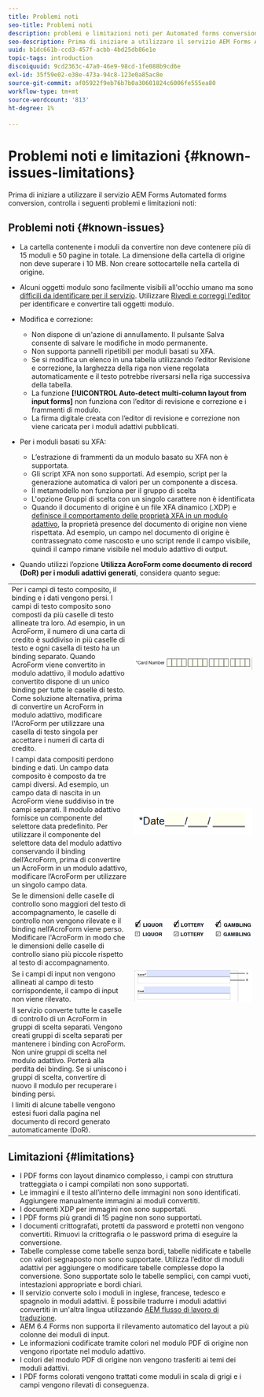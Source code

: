 ```yaml
---
title: Problemi noti
seo-title: Problemi noti
description: problemi e limitazioni noti per Automated forms conversion Service
seo-description: Prima di iniziare a utilizzare il servizio AEM Forms Automated forms conversion, scopri i problemi e le limitazioni noti del servizio
uuid: b1dc661b-ccd3-457f-acbb-4bd25db86e1e
topic-tags: introduction
discoiquuid: 9cd2363c-47a0-46e9-98cd-1fe088b9cd6e
exl-id: 35f59e02-e38e-473a-94c8-123e0a85ac8e
source-git-commit: af05922f9eb76b7b0a30601824c6006fe555ea80
workflow-type: tm+mt
source-wordcount: '813'
ht-degree: 1%

---
```


# Problemi noti e limitazioni {#known-issues-limitations}

Prima di iniziare a utilizzare il servizio AEM Forms Automated forms conversion, controlla i seguenti problemi e limitazioni noti:

## Problemi noti {#known-issues}

* La cartella contenente i moduli da convertire non deve contenere più di 15 moduli e 50 pagine in totale. La dimensione della cartella di origine non deve superare i 10 MB. Non creare sottocartelle nella cartella di origine.
* Alcuni oggetti modulo sono facilmente visibili all&#39;occhio umano ma sono [difficili da identificare per il servizio](styles-and-pattern-considerations-and-best-practices.md). Utilizzare [Rivedi e correggi l&#39;editor](review-correct-ui-edited.md) per identificare e convertire tali oggetti modulo.
* Modifica e correzione:

   * Non dispone di un&#39;azione di annullamento. Il pulsante Salva consente di salvare le modifiche in modo permanente.
   * Non supporta pannelli ripetibili per moduli basati su XFA.
   * Se si modifica un elenco in una tabella utilizzando l’editor Revisione e correzione, la larghezza della riga non viene regolata automaticamente e il testo potrebbe riversarsi nella riga successiva della tabella.
   * La funzione **[!UICONTROL Auto-detect multi-column layout from input forms]** non funziona con l’editor di revisione e correzione e i frammenti di modulo.
   * La firma digitale creata con l’editor di revisione e correzione non viene caricata per i moduli adattivi pubblicati.


* Per i moduli basati su XFA:
   * L’estrazione di frammenti da un modulo basato su XFA non è supportata.
   * Gli script XFA non sono supportati. Ad esempio, script per la generazione automatica di valori per un componente a discesa.
   * Il metamodello non funziona per il gruppo di scelta
   * L&#39;opzione Gruppi di scelta con un singolo carattere non è identificata
   * Quando il documento di origine è un file XFA dinamico (.XDP) e [definisce il comportamento delle proprietà XFA in un modulo adattivo](https://helpx.adobe.com/experience-manager/6-5/forms/using/xfa-api-supported-in-adaptive-form.html#supportedxfaelementsandtheirmappinginadaptiveformsbr), la proprietà presence del documento di origine non viene rispettata. Ad esempio, un campo nel documento di origine è contrassegnato come nascosto e uno script rende il campo visibile, quindi il campo rimane visibile nel modulo adattivo di output.

* Quando utilizzi l’opzione **Utilizza AcroForm come documento di record (DoR) per i moduli adattivi generati**, considera quanto segue:

<table>
    <tr>
        <td>Per i campi di testo composito, il binding e i dati vengono persi. I campi di testo composito sono composti da più caselle di testo allineate tra loro. Ad esempio, in un AcroForm, il numero di una carta di credito è suddiviso in più caselle di testo e ogni casella di testo ha un binding separato. Quando AcroForm viene convertito in modulo adattivo, il modulo adattivo convertito dispone di un unico binding per tutte le caselle di testo. Come soluzione alternativa, prima di convertire un AcroForm in modulo adattivo, modificare l'AcroForm per utilizzare una casella di testo singola per accettare i numeri di carta di credito.</td>
        <td><img  src="assets/creditCard_Composite.png"/>                                                            </td>
    </tr>
    <tr>
        <td>I campi data compositi perdono binding e dati. Un campo data composito è composto da tre campi diversi. Ad esempio, un campo data di nascita in un AcroForm viene suddiviso in tre campi separati. Il modulo adattivo fornisce un componente del selettore data predefinito. Per utilizzare il componente del selettore data del modulo adattivo conservando il binding dell’AcroForm, prima di convertire un AcroForm in un modulo adattivo, modificare l’AcroForm per utilizzare un singolo campo data.</td>
        <td><img  src="assets/CompositeDateField.png"/></td>
    </tr>
    <tr>
        <td>Se le dimensioni delle caselle di controllo sono maggiori del testo di accompagnamento, le caselle di controllo non vengono rilevate e il binding nell’AcroForm viene perso. Modificare l'AcroForm in modo che le dimensioni delle caselle di controllo siano più piccole rispetto al testo di accompagnamento.</td>
        <td><img  src="assets/large-text-box.png"/><br/><img  src="assets/small-text-box.png"/></td>
    </tr>
    <tr>
        <td>Se i campi di input non vengono allineati al campo di testo corrispondente, il campo di input non viene rilevato.  </td>
        <td><img  src="assets/non-alingned-fields.png"/></td>
    </tr>
    <tr >
        <td>Il servizio converte tutte le caselle di controllo di un AcroForm in gruppi di scelta separati. Vengono creati gruppi di scelta separati per mantenere i binding con AcroForm. Non unire gruppi di scelta nel modulo adattivo. Porterà alla perdita dei binding. Se si uniscono i gruppi di scelta, convertire di nuovo il modulo per recuperare i binding persi. </td>
        <td></td>
    </tr>
    <tr >
        <td>I limiti di alcune tabelle vengono estesi fuori dalla pagina nel documento di record generato automaticamente (DoR). </td>
        <td></td>
    </tr>
</table>

## Limitazioni  {#limitations}

* I PDF forms con layout dinamico complesso, i campi con struttura tratteggiata o i campi compilati non sono supportati.
* Le immagini e il testo all’interno delle immagini non sono identificati. Aggiungere manualmente immagini ai moduli convertiti.
* I documenti XDP per immagini non sono supportati.
* I PDF forms più grandi di 15 pagine non sono supportati.
* I documenti crittografati, protetti da password e protetti non vengono convertiti. Rimuovi la crittografia o le password prima di eseguire la conversione.
* Tabelle complesse come tabelle senza bordi, tabelle nidificate e tabelle con valori segnaposto non sono supportate. Utilizza l’editor di moduli adattivi per aggiungere o modificare tabelle complesse dopo la conversione. Sono supportate solo le tabelle semplici, con campi vuoti, intestazioni appropriate e bordi chiari.
* Il servizio converte solo i moduli in inglese, francese, tedesco e spagnolo in moduli adattivi. È possibile tradurre i moduli adattivi convertiti in un&#39;altra lingua utilizzando [AEM flusso di lavoro di traduzione](https://helpx.adobe.com/it/experience-manager/6-5/forms/using/using-aem-translation-workflow-to-localize-adaptive-forms.html).
* AEM 6.4 Forms non supporta il rilevamento automatico del layout a più colonne dei moduli di input.
* Le informazioni codificate tramite colori nel modulo PDF di origine non vengono riportate nel modulo adattivo.
* I colori del modulo PDF di origine non vengono trasferiti ai temi dei moduli adattivi.
* I PDF forms colorati vengono trattati come moduli in scala di grigi e i campi vengono rilevati di conseguenza.
